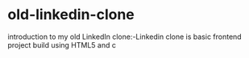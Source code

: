 # old-linkedin-clone
introduction to my  old LinkedIn clone:-Linkedin clone is basic frontend project build using HTML5 and c

